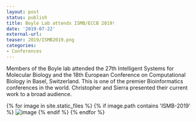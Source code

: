 ```yaml
---
layout: post
status: publish
title: Boyle Lab attends ISMB/ECCB 2019!
date: '2019-07-22'
external-url:
teaser: 2019/ISMB2019.png
categories:
- Conferences
---
```


Members of the Boyle lab attended the 27th Intelligent Systems for Molecular Biology and the 18th European Conference on Computational Biology in Basel, Switzerland. This is one of the premier Bioinformatics conferences in the world. Christopher and Sierra presented their current work to a broad audience.

<div>
{% for image in site.static_files %}
    {% if image.path contains 'ISMB-2019' %}
        <img src="{{ site.baseurl }}{{ image.path }}" alt="image" />
    {% endif %}
{% endfor %}
</div>

